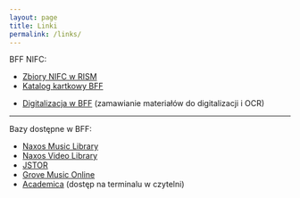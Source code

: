 ```yaml
---
layout: page
title: Linki
permalink: /links/
---
```


BFF NIFC:

<!-- - <a target="new" href="http://biblioteka.nifc.pl/">Katalog BFF</a> -->
- <a target="new" href="https://opac.rism.info/metaopac/search?View=rism&l=en&q=pl-wbfc">Zbiory NIFC w RISM</a>
- <a target="new" href="http://148.81.200.238/katalog/alfabet.html">Katalog kartkowy BFF</a>
<!-- - <a target="new" href="http://148.81.200.238/">Repozytorium BFF</a> (dostępne po zalogowaniu) -->
- <a target="new" href="https://goo.gl/forms/34HtBsd7YXf6Pb3F3">Digitalizacja w BFF</a> (zamawianie materiałów do digitalizacji i OCR)

---

Bazy dostępne w BFF:

- <a target="new" href="http://nifc.naxosmusiclibrary.com">Naxos Music Library</a>
- <a target="new" href="http://nifc.naxosvideolibrary.com">Naxos Video Library</a>
- <a target="new" href="http://jstor.com">JSTOR</a>
- <a target="new" href="http://www.oxfordmusiconline.com/grovemusic/">Grove Music Online</a>
- <a target="new" href="https://academica.edu.pl/">Academica</a> (dostęp na terminalu w czytelni)
